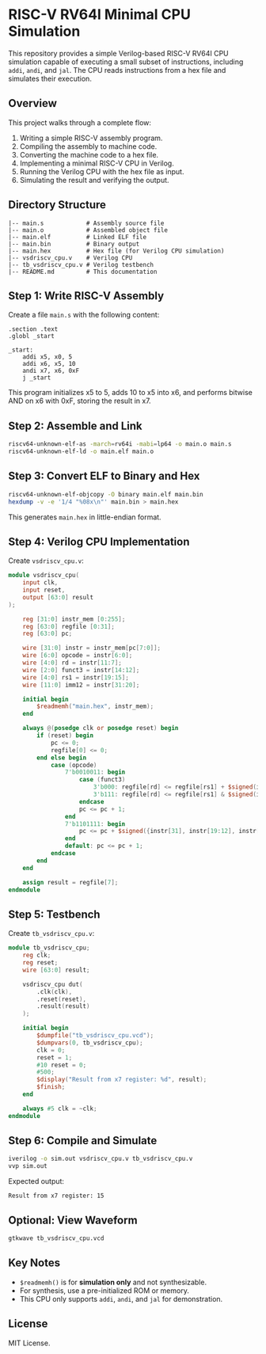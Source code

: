# RISC-V RV64I Minimal CPU Simulation

This repository provides a simple Verilog-based RISC-V RV64I CPU simulation capable of executing a small subset of instructions, including `addi`, `andi`, and `jal`. The CPU reads instructions from a hex file and simulates their execution.

## Overview

This project walks through a complete flow:
1. Writing a simple RISC-V assembly program.
2. Compiling the assembly to machine code.
3. Converting the machine code to a hex file.
4. Implementing a minimal RISC-V CPU in Verilog.
5. Running the Verilog CPU with the hex file as input.
6. Simulating the result and verifying the output.

## Directory Structure
```
|-- main.s            # Assembly source file
|-- main.o            # Assembled object file
|-- main.elf          # Linked ELF file
|-- main.bin          # Binary output
|-- main.hex          # Hex file (for Verilog CPU simulation)
|-- vsdriscv_cpu.v    # Verilog CPU
|-- tb_vsdriscv_cpu.v # Verilog testbench
|-- README.md         # This documentation
```

## Step 1: Write RISC-V Assembly
Create a file `main.s` with the following content:

```
.section .text
.globl _start

_start:
    addi x5, x0, 5
    addi x6, x5, 10
    andi x7, x6, 0xF
    j _start
```

This program initializes x5 to 5, adds 10 to x5 into x6, and performs bitwise AND on x6 with 0xF, storing the result in x7.

## Step 2: Assemble and Link
```bash
riscv64-unknown-elf-as -march=rv64i -mabi=lp64 -o main.o main.s
riscv64-unknown-elf-ld -o main.elf main.o
```

## Step 3: Convert ELF to Binary and Hex
```bash
riscv64-unknown-elf-objcopy -O binary main.elf main.bin
hexdump -v -e '1/4 "%08x\n"' main.bin > main.hex
```
This generates `main.hex` in little-endian format.

## Step 4: Verilog CPU Implementation
Create `vsdriscv_cpu.v`:
```verilog
module vsdriscv_cpu(
    input clk,
    input reset,
    output [63:0] result
);

    reg [31:0] instr_mem [0:255];
    reg [63:0] regfile [0:31];
    reg [63:0] pc;

    wire [31:0] instr = instr_mem[pc[7:0]];
    wire [6:0] opcode = instr[6:0];
    wire [4:0] rd = instr[11:7];
    wire [2:0] funct3 = instr[14:12];
    wire [4:0] rs1 = instr[19:15];
    wire [11:0] imm12 = instr[31:20];

    initial begin
        $readmemh("main.hex", instr_mem);
    end

    always @(posedge clk or posedge reset) begin
        if (reset) begin
            pc <= 0;
            regfile[0] <= 0;
        end else begin
            case (opcode)
                7'b0010011: begin
                    case (funct3)
                        3'b000: regfile[rd] <= regfile[rs1] + $signed(imm12);
                        3'b111: regfile[rd] <= regfile[rs1] & $signed(imm12);
                    endcase
                    pc <= pc + 1;
                end
                7'b1101111: begin
                    pc <= pc + $signed({instr[31], instr[19:12], instr[20], instr[30:21], 1'b0});
                end
                default: pc <= pc + 1;
            endcase
        end
    end

    assign result = regfile[7];
endmodule
```

## Step 5: Testbench
Create `tb_vsdriscv_cpu.v`:
```verilog
module tb_vsdriscv_cpu;
    reg clk;
    reg reset;
    wire [63:0] result;

    vsdriscv_cpu dut(
        .clk(clk),
        .reset(reset),
        .result(result)
    );

    initial begin
        $dumpfile("tb_vsdriscv_cpu.vcd");
        $dumpvars(0, tb_vsdriscv_cpu);
        clk = 0;
        reset = 1;
        #10 reset = 0;
        #500;
        $display("Result from x7 register: %d", result);
        $finish;
    end

    always #5 clk = ~clk;
endmodule
```

## Step 6: Compile and Simulate
```bash
iverilog -o sim.out vsdriscv_cpu.v tb_vsdriscv_cpu.v
vvp sim.out
```
Expected output:
```
Result from x7 register: 15
```

## Optional: View Waveform
```bash
gtkwave tb_vsdriscv_cpu.vcd
```

## Key Notes
- `$readmemh()` is for **simulation only** and not synthesizable.
- For synthesis, use a pre-initialized ROM or memory.
- This CPU only supports `addi`, `andi`, and `jal` for demonstration.

## License
MIT License.

